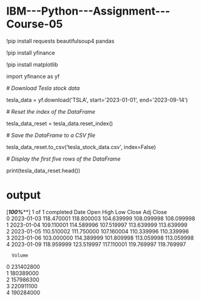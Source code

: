 # IBM---Python---Assignment---Course-05

!pip install requests beautifulsoup4 pandas

!pip install yfinance

!pip install matplotlib

import yfinance as yf

*# Download Tesla stock data*

tesla_data = yf.download('TSLA', start='2023-01-01', end='2023-09-14')

*# Reset the index of the DataFrame*

tesla_data_reset = tesla_data.reset_index()

*# Save the DataFrame to a CSV file*

tesla_data_reset.to_csv('tesla_stock_data.csv', index=False)

*# Display the first five rows of the DataFrame*

print(tesla_data_reset.head())

# output
[*********************100%***********************]  1 of 1 completed        Date        Open        High         Low       Close   Adj Close  \
0 2023-01-03  118.470001  118.800003  104.639999  108.099998  108.099998   
1 2023-01-04  109.110001  114.589996  107.519997  113.639999  113.639999   
2 2023-01-05  110.510002  111.750000  107.160004  110.339996  110.339996   
3 2023-01-06  103.000000  114.389999  101.809998  113.059998  113.059998   
4 2023-01-09  118.959999  123.519997  117.110001  119.769997  119.769997   

      Volume  
0  231402800  
1  180389000  
2  157986300  
3  220911100  
4  190284000  

